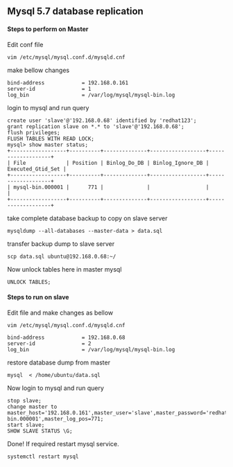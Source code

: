 ## Mysql 5.7 database replication    
#### Steps to perform on Master    
Edit conf file    
```
vim /etc/mysql/mysql.conf.d/mysqld.cnf
```   
make bellow changes   
```
bind-address            = 192.168.0.161
server-id               = 1
log_bin                 = /var/log/mysql/mysql-bin.log
```    
login to mysql and run query    
```
create user 'slave'@'192.168.0.68' identified by 'redhat123';
grant replication slave on *.* to 'slave'@'192.168.0.68';
flush privileges;
FLUSH TABLES WITH READ LOCK;
mysql> show master status;
+------------------+----------+--------------+------------------+-------------------+
| File             | Position | Binlog_Do_DB | Binlog_Ignore_DB | Executed_Gtid_Set |
+------------------+----------+--------------+------------------+-------------------+
| mysql-bin.000001 |      771 |              |                  |                   |
+------------------+----------+--------------+------------------+-------------------+
```   
take complete database backup to copy on slave server    
```
mysqldump --all-databases --master-data > data.sql
```    
transfer backup dump to slave server    
```
scp data.sql ubuntu@192.168.0.68:~/
```   
Now unlock tables here in master mysql   
```
UNLOCK TABLES;
```

#### Steps to run on slave    
Edit file and make changes as bellow    
```
vim /etc/mysql/mysql.conf.d/mysqld.cnf

bind-address            = 192.168.0.68
server-id               = 2
log_bin                 = /var/log/mysql/mysql-bin.log
```    
restore database dump from master   
```
mysql  < /home/ubuntu/data.sql
```   
Now login to mysql  and run query    
```
stop slave;
change master to master_host='192.168.0.161',master_user='slave',master_password='redhat123',master_log_file='mysql-bin.000001',master_log_pos=771;
start slave;
SHOW SLAVE STATUS \G;
```

Done!   If required restart mysql service.    
```
systemctl restart mysql
```
